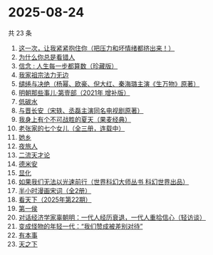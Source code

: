 # 2025-08-24

共 23 条

<!-- BEGIN WEREAD -->
<!-- 最后更新时间 2025-08-24 20:15:29 +0800 -->
1. [这一次，让我紧紧抱住你（把压力和坏情绪都挤出来！）](https://weread.qq.com/web/bookDetail/16832290813ab99deg011963)
1. [为什么你总是看错人](https://weread.qq.com/web/bookDetail/0d132510813aba464g0136e3)
1. [信念 : 人生每一步都算数（珍藏版）](https://weread.qq.com/web/bookDetail/9e1326b0813ab8736g0119ec)
1. [我家祖宗法力无边](https://weread.qq.com/web/bookDetail/48332f40813aba3f3g011ddc)
1. [缱绻与决绝（杨幂、欧豪、倪大红、秦海璐主演《生万物》原著）](https://weread.qq.com/web/bookDetail/d6f320605bf576d6f394eec)
1. [明朝那些事儿·第壹部（2021年 增补版）](https://weread.qq.com/web/bookDetail/4973271072710be8497f5d2)
1. [低碳水](https://weread.qq.com/web/bookDetail/16e32c50813aba461g018746)
1. [与晋长安（宋轶、丞磊主演同名电视剧原著）](https://weread.qq.com/web/bookDetail/34832750813ab74e9g014a38)
1. [我身上有个不可战胜的夏天（果麦经典）](https://weread.qq.com/web/bookDetail/160321a0813aba1dfg0109cf)
1. [老张家的七个女儿（全三册，连载中）](https://weread.qq.com/web/bookDetail/12332100813ab8b6cg0155cf)
1. [她乡](https://weread.qq.com/web/bookDetail/a8132880813aba292g014556)
1. [夜旅人](https://weread.qq.com/web/bookDetail/0f5325d0727079db0f587e7)
1. [二流天才论](https://weread.qq.com/web/bookDetail/10a32190813aba287g010e6c)
1. [德米安](https://weread.qq.com/web/bookDetail/6f532ce0813aba3f3g01062f)
1. [显化](https://weread.qq.com/web/bookDetail/1d932210813aba461g015994)
1. [如果我们无法以光速前行（世界科幻大师丛书 科幻世界出品）](https://weread.qq.com/web/bookDetail/40e32260813ab8182g016818)
1. [半小时漫画宋词（全2册）](https://weread.qq.com/web/bookDetail/7e132a8071f5b2cf7e16cf9)
1. [看天下（2025年第22期）](https://weread.qq.com/web/bookDetail/9be32620813aba4a9g013e38)
1. [第一侯](https://weread.qq.com/web/bookDetail/2d332a50715706ec2d3ccec)
1. [对话经济学家辜朝明：一代人经历衰退，一代人重拾信心（轻访谈）](https://weread.qq.com/web/bookDetail/59132340813aba402g0142f4)
1. [变成怪物的年轻一代：“我们赞成被差别对待”](https://weread.qq.com/web/bookDetail/d4632190813aba46eg012621)
1. [有本事](https://weread.qq.com/web/bookDetail/7923237072522360792b5fd)
1. [天之下](https://weread.qq.com/web/bookDetail/4de326a0721770aa4de95f4)
<!-- END WEREAD -->